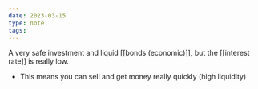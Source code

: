 ```yaml
---
date: 2023-03-15
type: note
tags: 
---
```


A very safe investment and liquid [[bonds (economic)]], but the [[interest rate]] is really low.
- This means you can sell and get money really quickly (high liquidity)
